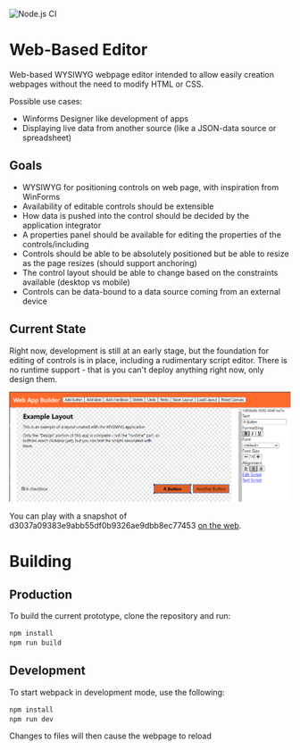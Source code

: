 ![Node.js CI](https://github.com/zastrowm/friendly-engine/workflows/Node.js%20CI/badge.svg)

# Web-Based Editor

Web-based WYSIWYG webpage editor intended to allow easily creation webpages without the need to modify HTML or CSS.

Possible use cases:

- Winforms Designer like development of apps
- Displaying live data from another source (like a JSON-data source or spreadsheet)

## Goals

- WYSIWYG for positioning controls on web page, with inspiration from WinForms
- Availability of editable controls should be extensible
- How data is pushed into the control should be decided by the application integrator
- A properties panel should be available for editing the properties of the controls/including
- Controls should be able to be absolutely positioned but be able to resize as the page resizes (should support anchoring)
- The control layout should be able to change based on the constraints available (desktop vs mobile)
- Controls can be data-bound to a data source coming from an external device

## Current State

Right now, development is still at an early stage, but the foundation for editing of controls is in place, including a rudimentary script editor.  There is no runtime support - that is you can't deploy anything right now, only design them.

![current-state](docs/current-state.png)

You can play with a snapshot of d3037a09383e9abb55df0b9326ae9dbb8ec77453 [on the web](https://programdotrun.com/snapshots/d3037a09383e9abb55df0b9326ae9dbb8ec77453/).

# Building

## Production

To build the current prototype, clone the repository and run:

```bash
npm install
npm run build
```

## Development

To start webpack in development mode, use the following:

```bash
npm install
npm run dev
```

Changes to files will then cause the webpage to reload
